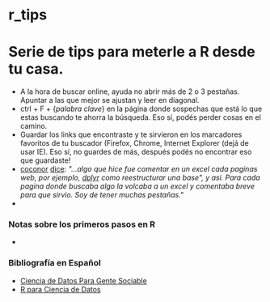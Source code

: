 # r_tips

# Serie de tips para meterle a R desde tu casa.

+ A la hora de buscar online, ayuda no abrir más de 2 o 3 pestañas. Apuntar a las que mejor se ajustan y leer en diagonal.
+ ctrl + F + {_palabra clave_} en la página donde sospechas que está lo que estas buscando te ahorra la búsqueda. Eso sí, podés perder cosas en el camino.
+ Guardar los links que encontraste y te sirvieron en los marcadores favoritos de tu buscador (Firefox, Chrome, Internet Explorer (dejá de usar IE). Eso sí, no guardes de más, después podés no encontrar eso que guardaste!
+ [coconor](https://twitter.com/gansoslechu?s=17) [dice](https://twitter.com/gansoslechu/status/1153451334261194753?s=20): _"...algo que hice fue comentar en un excel cada paginas web, por ejemplo, [dplyr](http://www.dplyr.com) como reestructurar una base", y asi. Para cada pagina donde buscaba algo la volcaba a un excel y comentaba breve para que sirvio. Soy de tener muchas pestañas."_
+ 

### Notas sobre los primeros pasos en R
+ 
  
### Bibliografía en Español
+ [Ciencia de Datos Para Gente Sociable](https://bitsandbricks.github.io/ciencia_de_datos_gente_sociable/index.html)
+ [R para Ciencia de Datos](https://es.r4ds.hadley.nz/)
